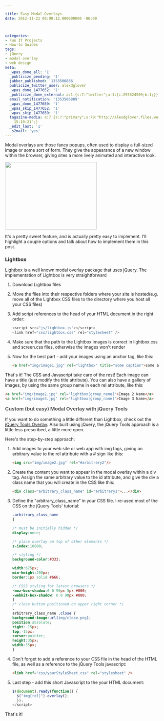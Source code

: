 ```yaml
---

title: Easy Modal Overlays
date: 2012-11-21 08:00:12.000000000 -06:00



categories:
- Fun IT Projects
- How-to Guides
tags:
- jQuery
- modal overlay
- web design
meta:
  _wpas_done_all: '1'
  _publicize_pending: '1'
  jabber_published: '1353506886'
  publicize_twitter_user: alexdglover
  _wpas_done_1477652: '1'
  _publicize_done_external: a:1:{s:7:"twitter";a:1:{i:297624509;b:1;}}
  email_notification: '1353506889'
  _wpas_done_1477650: '1'
  _wpas_skip_1477652: '1'
  _wpas_skip_1477650: '1'
  tagazine-media: a:7:{s:7:"primary";s:70:"http://alexdglover.files.wordpress.com/2012/11/modaloverlayexample.png";s:6:"images";a:1:{s:70:"http://alexdglover.files.wordpress.com/2012/11/modaloverlayexample.png";a:6:{s:8:"file_url";s:70:"http://alexdglover.files.wordpress.com/2012/11/modaloverlayexample.png";s:5:"width";i:725;s:6:"height";i:535;s:4:"type";s:5:"image";s:4:"area";i:387875;s:9:"file_path";b:0;}}s:6:"videos";a:0:{}s:11:"image_count";i:1;s:6:"author";s:8:"34836694";s:7:"blog_id";s:8:"34954019";s:9:"mod_stamp";s:19:"2012-11-21
    15:10:21";}
  _edit_last: '1'
  _s2mail: 'yes'
---
```

<p>Modal overlays are those fancy popups, often used to display a full-sized image or some sort of form. They give the appearance of a new window within the browser, giving sites a more lively animated and interactive look.</p>
<p><a href="http://alexdglover.files.wordpress.com/2012/11/modaloverlayexample.png"><img class="aligncenter size-medium wp-image-234" title="modalOverlayExample" alt="" src="{{ site.baseurl }}/assets/modaloverlayexample.png?w=300" width="300" height="221" /></a></p>
<p>It's a pretty sweet feature, and is actually pretty easy to implement. I'll highlight a couple options and talk about how to implement them in this post.</p>
<h3>Lightbox</h3>
<p><a href="http://lokeshdhakar.com/projects/lightbox2/" target="_blank">Lightbox</a> is a well known modal overlay package that uses jQuery. The implementation of Lightbox is very straightforward</p>

1. Download Lightbox files</li>
2. Move the files into their respective folders where your site is hosted(e.g. move all of the Lightbox CSS files to the directory where you host all your CSS files)</li>
3. Add script references to the head of your HTML document in the right order:

   ```javascript
   <script src="js/lightbox.js"></script>
   <link href="css/lightbox.css" rel="stylesheet" />
   ```


4. Make sure that the path to the Lightbox images is correct in lightbox.css and screen.css files, otherwise the images won't render</li>
5. Now for the best part - add your images using an anchor tag, like this:

   ```html
   <a href="img/image1.jpg" rel="lightbox" title="some caption">some arbitrary text</a>
   ```

<p>That's it! The CSS and Javascript take care of the rest! Each image can have a title (just modify the title attribute). You can also have a gallery of images, by using the same group name in each rel attribute, like this:</p>

```html
<a href="img/image2.jpg" rel="lightbox[group_name]">Image 2 Name</a>
<a href="img/image3.jpg" rel="lightbox[group_name]">Image 3 Name</a>
```

<p><span style="color: #555555; font-size: 16px; font-weight: bold; line-height: 24px;">Custom (but easy) Modal Overlay with jQuery Tools</span></p>
<p>If you want to do something a little different than Lightbox, check out the <a href="http://jquerytools.org/demos/overlay/index.html" target="_blank">jQuery Tools Overlay</a>. Also built using jQuery, the jQuery Tools approach is a little less prescribed, a little more open.</p>
<p>Here's the step-by-step approach:</p>

1. Add images to your web site or web app with img tags, giving an arbitrary value to the rel attribute with a # sign like this:

   ```html
   <img src="img/image2.jpg" rel="#arbitrary2"/>
   ```

2. Create the content you want to appear in the modal overlay within a div tag. Assign the same arbitrary value to the id attribute, and give the div a class name that you will create in the CSS like this:

   ```html
   <div class="arbitrary_class_name" id="arbitrary1">...</div>
   ```

3. Define the "arbitrary_class_name" in your CSS file. I re-used most of the CSS on the jQuery Tools' tutorial:

   ```css
   .arbitrary_class_name
   {
   
   /* must be initially hidden */
   display:none;
   
   /* place overlay on top of other elements */
   z-index:10000;
   
   /* styling */
   background-color:#333;
   
   width:675px;
   min-height:200px;
   border:1px solid #666;
   
   /* CSS3 styling for latest browsers */
   -moz-box-shadow:0 0 90px 5px #000;
   -webkit-box-shadow: 0 0 90px #000;
   }
   /* close button positioned on upper right corner */
   .
   arbitrary_class_name .close {
   background-image:url(img/close.png);
   position:absolute;
   right:-15px;
   top:-15px;
   cursor:pointer;
   height:35px;
   width:35px;
   }
   ```

4. Don't forget to add a reference to your CSS file in the head of the HTML file, as well as a reference to the jQuery Tools javascript:

   ```html
   <link href="css/yourStyleSheet.css" rel="stylesheet" />
   ```

5. Last step - add this short Javascript to the your HTML document:

   ```javascript
   $(document).ready(function() {
     $("img[rel]").overlay();
     });
   </script>
   ```

<p>That's it!</p> 
